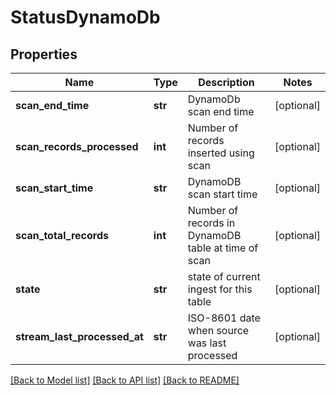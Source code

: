 # StatusDynamoDb


## Properties
Name | Type | Description | Notes
------------ | ------------- | ------------- | -------------
**scan_end_time** | **str** | DynamoDb scan end time | [optional] 
**scan_records_processed** | **int** | Number of records inserted using scan | [optional] 
**scan_start_time** | **str** | DynamoDB scan start time | [optional] 
**scan_total_records** | **int** | Number of records in DynamoDB table at time of scan | [optional] 
**state** | **str** | state of current ingest for this table | [optional] 
**stream_last_processed_at** | **str** | ISO-8601 date when source was last processed | [optional] 

[[Back to Model list]](../README.md#documentation-for-models) [[Back to API list]](../README.md#documentation-for-api-endpoints) [[Back to README]](../README.md)


